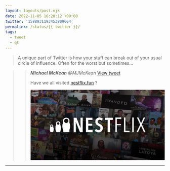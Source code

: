 ```yaml
---
layout: layouts/post.njk
date: 2022-11-05 16:28:12 +00:00
twitter: '1588931193453809664'
permalink: /status/{{ twitter }}/
tags: 
  - tweet
  - qt
---
```


> A unique part of Twitter is how your stuff can break out of your usual circle of influence. Often for the worst but sometimes...

> > <cite>**Michael McKean** @MJMcKean</cite> [View tweet](https://twitter.com/MJMcKean/status/1426616766818525186)
> > 
> > Have we all visited [nestflix.fun](http://nestflix.fun) ?
> > 
> > [![Nestflix](/img/_qt/lshdGm6b.jpg)](http://nestflix.fun)

---
